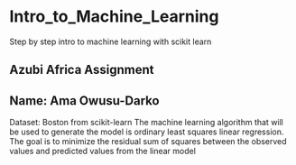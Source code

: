 # Intro_to_Machine_Learning
Step by step intro to machine learning with scikit learn

## Azubi Africa Assignment
## Name: Ama Owusu-Darko

Dataset: Boston from scikit-learn
The machine learning algorithm that will be used to generate the model is ordinary least squares linear regression.
The goal is to minimize the residual sum of squares between the observed values and predicted values from the linear model
